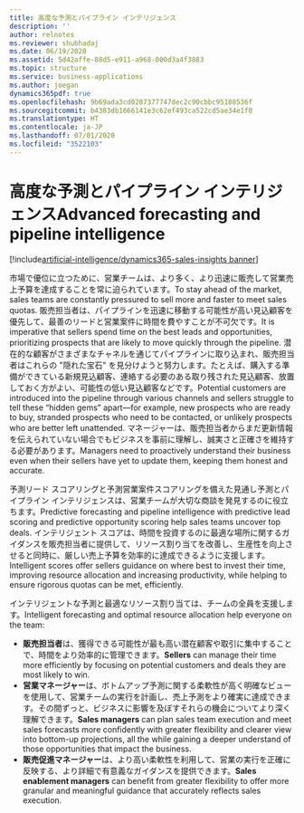 ```yaml
---
title: 高度な予測とパイプライン インテリジェンス
description: ''
author: relnotes
ms.reviewer: shubhadaj
ms.date: 06/19/2020
ms.assetid: 5d42affe-88d5-e911-a968-000d3a4f3883
ms.topic: structure
ms.service: business-applications
ms.author: joegan
dynamics365pdf: true
ms.openlocfilehash: 9b69ada3cd0287377747dec2c90cbbc95188536f
ms.sourcegitcommit: b4383db1666141e3c62ef493ca522cd5ae34e1f0
ms.translationtype: HT
ms.contentlocale: ja-JP
ms.lasthandoff: 07/01/2020
ms.locfileid: "3522103"
---
```

# <a name="advanced-forecasting-and-pipeline-intelligence"></a><span data-ttu-id="fbd74-102">高度な予測とパイプライン インテリジェンス</span><span class="sxs-lookup"><span data-stu-id="fbd74-102">Advanced forecasting and pipeline intelligence</span></span>

[!include[artificial-intelligence/dynamics365-sales-insights banner](../includes/artificial-intelligence/dynamics365-sales-insights.md)]

<!--structure start-->
<span data-ttu-id="fbd74-103">市場で優位に立つために、営業チームは、より多く、より迅速に販売して営業売上予算を達成することを常に迫られています。</span><span class="sxs-lookup"><span data-stu-id="fbd74-103">To stay ahead of the market, sales teams are constantly pressured to sell more and faster to meet sales quotas.</span></span> <span data-ttu-id="fbd74-104">販売担当者は、パイプラインを迅速に移動する可能性が高い見込顧客を優先して、最善のリードと営業案件に時間を費やすことが不可欠です。</span><span class="sxs-lookup"><span data-stu-id="fbd74-104">It is imperative that sellers spend time on the best leads and opportunities, prioritizing prospects that are likely to move quickly through the pipeline.</span></span> <span data-ttu-id="fbd74-105">潜在的な顧客がさまざまなチャネルを通じてパイプラインに取り込まれ、販売担当者はこれらの "隠れた宝石" を見分けようと努力します。たとえば、購入する準備ができている新規見込顧客、連絡する必要のある取り残された見込顧客、放置しておく方がよい、可能性の低い見込顧客などです。</span><span class="sxs-lookup"><span data-stu-id="fbd74-105">Potential customers are introduced into the pipeline through various channels and sellers struggle to tell these “hidden gems” apart—for example, new prospects who are ready to buy, stranded prospects who need to be contacted, or unlikely prospects who are better left unattended.</span></span> <span data-ttu-id="fbd74-106">マネージャーは、販売担当者からまだ更新情報を伝えられていない場合でもビジネスを事前に理解し、誠実さと正確さを維持する必要があります。</span><span class="sxs-lookup"><span data-stu-id="fbd74-106">Managers need to proactively understand their business even when their sellers have yet to update them, keeping them honest and accurate.</span></span>

<span data-ttu-id="fbd74-107">予測リード スコアリングと予測営業案件スコアリングを備えた見通し予測とパイプライン インテリジェンスは、営業チームが大切な商談を発見するのに役立ちます。</span><span class="sxs-lookup"><span data-stu-id="fbd74-107">Predictive forecasting and pipeline intelligence with predictive lead scoring and predictive opportunity scoring help sales teams uncover top deals.</span></span> <span data-ttu-id="fbd74-108">インテリジェント スコアは、時間を投資するのに最適な場所に関するガイダンスを販売担当者に提供して、リソース割り当てを改善し、生産性を向上させると同時に、厳しい売上予算を効率的に達成できるように支援します。</span><span class="sxs-lookup"><span data-stu-id="fbd74-108">Intelligent scores offer sellers guidance on where best to invest their time, improving resource allocation and increasing productivity, while helping to ensure rigorous quotas can be met, efficiently.</span></span> 

<span data-ttu-id="fbd74-109">インテリジェントな予測と最適なリソース割り当ては、チームの全員を支援します。</span><span class="sxs-lookup"><span data-stu-id="fbd74-109">Intelligent forecasting and optimal resource allocation help everyone on the team:</span></span>

- <span data-ttu-id="fbd74-110">**販売担当者**は、獲得できる可能性が最も高い潜在顧客や取引に集中することで、時間をより効率的に管理できます。</span><span class="sxs-lookup"><span data-stu-id="fbd74-110">**Sellers** can manage their time more efficiently by focusing on potential customers and deals they are most likely to win.</span></span> 
- <span data-ttu-id="fbd74-111">**営業マネージャー**は、ボトムアップ予測に関する柔軟性が高く明確なビューを使用して、営業チームの実行を計画し、売上予測をより確実に達成できます。その間ずっと、ビジネスに影響を及ぼすそれらの機会についてより深く理解できます。</span><span class="sxs-lookup"><span data-stu-id="fbd74-111">**Sales managers** can plan sales team execution and meet sales forecasts more confidently with greater flexibility and clearer view into bottom-up projections, all the while gaining a deeper understand of those opportunities that impact the business.</span></span>
- <span data-ttu-id="fbd74-112">**販売促進マネージャー**は、より高い柔軟性を利用して、営業の実行を正確に反映する、より詳細で有意義なガイダンスを提供できます。</span><span class="sxs-lookup"><span data-stu-id="fbd74-112">**Sales enablement managers** can benefit from greater flexibility to offer more granular and meaningful guidance that accurately reflects sales execution.</span></span>
<!--structure end-->



